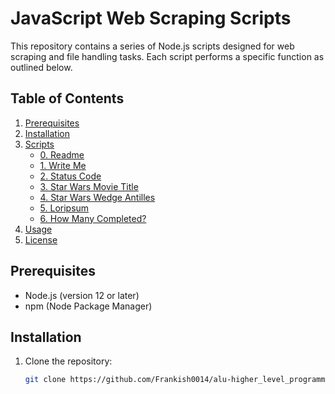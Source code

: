 # JavaScript Web Scraping Scripts

This repository contains a series of Node.js scripts designed for web scraping and file handling tasks. Each script performs a specific function as outlined below.

## Table of Contents
1. [Prerequisites](#prerequisites)
2. [Installation](#installation)
3. [Scripts](#scripts)
   - [0. Readme](#0-readme)
   - [1. Write Me](#1-write-me)
   - [2. Status Code](#2-status-code)
   - [3. Star Wars Movie Title](#3-star-wars-movie-title)
   - [4. Star Wars Wedge Antilles](#4-star-wars-wedge-antilles)
   - [5. Loripsum](#5-loripsum)
   - [6. How Many Completed?](#6-how-many-completed)
4. [Usage](#usage)
5. [License](#license)

## Prerequisites
- Node.js (version 12 or later)
- npm (Node Package Manager)

## Installation
1. Clone the repository:
   ```bash
   git clone https://github.com/Frankish0014/alu-higher_level_programming.git

